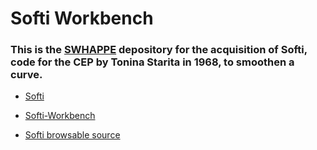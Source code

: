 # Softi Workbench

### This is the [SWHAPPE](https://github.com/Unipisa/SWHAPPE) depository for the acquisition of Softi, code for the CEP by Tonina Starita in 1968, to smoothen a curve.

* [Softi](https://github.com/Unipisa/Softi)

* [Softi-Workbench](https://github.com/Unipisa/Softi-Workbench)

* [Softi browsable source](https://github.com/Unipisa/Softi-Depository/tree/master/browsable_source/)

